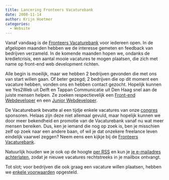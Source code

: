 ```yaml
---
title: Lancering Fronteers Vacaturebank
date: 2008-11-14
author: Krijn Hoetmer
categories: 
  - Website
---
```

Vanaf vandaag is de [Fronteers Vacaturebank](/vacaturebank) voor iedereen open. In de afgelopen maanden hebben we de interesse gemeten en feedback van bedrijven verzameld. In de komende maanden hopen we, ondanks de kredietcrisis, een aantal mooie vacatures te mogen plaatsen, die zich met name op front-end web development richten.

Alle begin is moeilijk, maar we hebben 2 bedrijven gevonden die met ons van start willen gaan. Of beter gezegd; 2 bedrijven die op dit moment een vacature hebben, vonden ons en hebben contact gezocht. Hopelijk kunnen we Yes2Web uit Delft en Tappan Communicatie uit Den Haag snel aan de juiste mensen helpen. Ze zoeken respectievelijk een [Front-end Webdeveloper](/vacaturebank/front-end-webdeveloper-yes2web) en een [Junior Webdeveloper](/vacaturebank/junior-webdeveloper-tappan).

De Vacaturebank bevatte al een tijdje enkele vacatures van onze [congres](/congres) sponsoren. Helaas zijn deze niet allemaal gevuld, maar hopelijk kunnen we door meer bekendheid en promotie van de Vacaturebank vanaf nu wat meer mensen bereiken. Dus, ken je iemand die nog op zoek is, ben je misschien zelf op zoek naar een andere baan, of wil je dat onzekere freelance leven eindelijk vaarwel zeggen? Neem eens een kijkje bij de [Fronteers Vacaturebank](/vacaturebank).

Natuurlijk houden we je ook op de hoogte [per RSS](http://feeds.feedburner.com/FronteersVacaturebank) en kun je [je e-mailadres achterlaten](/vacaturebank#per-mail), zodat je nieuwe vacatures rechtstreeks in je mailbox ontvangt.

Tot slot; voor bedrijven die ook graag een vacature willen plaatsen, hebben we [enkele voorwaarden](/vacaturebank/vacature-toevoegen) opgesteld.
